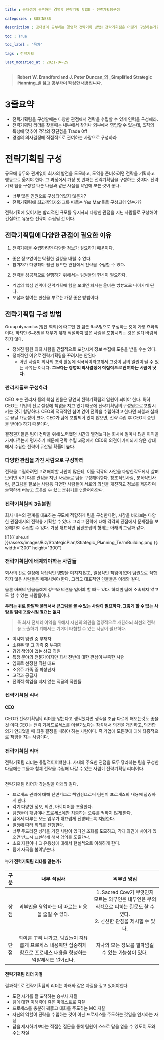 ```yaml
---
title : 공대생이 공부하는 경영학 전략기획 방법Ⅱ - 전략기획팀구성 

categories : BUSINESS

description : 공대생이 공부하는 경영학 전략기획 방법Ⅱ 전략기획팀은 어떻게 구성하는가? 

toc : True

toc_label : "목차"

tags : 전략기획

last_modified_at : 2021-04-29
---
```

> **Robert W. Brandford and J. Peter Duncan_의 _Simplified Strategic Planning_을 읽고 공부하며 작성한 내용입니다.**

# 3줄요약

* 전략기획팀을 구성할때는 다양한 관점에서 전략을 수립할 수 있게 인력을 구성해라.
* 전략기획팀 리더를 찾을때는 내부에서 찾거나 외부에서 영입할 수 있는데, 조직의 특성에 맞추어 각각의 장단점을 Trade Off 
* 경영의 의사결정에 직접적으로 관여하는 사람으로 구성하라

# 전략기획팀 구성

규모에 유무와 관계없이 회사의 발전을 도모하고, 도약을 준비하려면 전략을 기획하고 행동으로 옮겨야 한다. 그 과정에서 가장 첫 번째는 전략기획팀을 구성하는 것이다. 전략기획 팀을 구성할 때는 다음과 같은 사실을 확인해 보는 것이 좋다.

* 너무 많은 인원으로 구성되어있지 않은가?
* 전략기획팀에 최고책임자와 그를 따르는 Yes Man들로 구성되어 있는가?

전략기획에 있어서는 합리적인 규모를 유지하되 다양한 관점을 지닌 사람들로 구성해야 건실하고 유용한 전략이 수립될 것 이다.

## 전략기획팀에 다양한 관점이 필요한 이유

1. 전략기획을 수립하려면 다양한 정보가 필요하기 때문이다.
  * 좋은 정보없이는 탁월한 결정을 내릴 수 없다.
  * 참가자가 다양해야 훨씬 풍부한 관점에서 전략을 수립할 수 있다.
2. 전략을 성공적으로 실행하기 위해서는 팀원들의 헌신이 필요하다.
  * 기업의 핵심 인력이 전략기획에 힘을 보태면 회사는 올바른 방향으로 나아가게 된다.
  * 포섭과 참여는 헌신을 부르는 가장 좋은 방법이다.

## 전략기획팀 구성 방법

Group dynamics(집단 역학)에 따르면 한 팀은 6~8명으로 구성하는 것이 가장 효과적이다. 하지만 6~8명을 채우기 위해 적절하지 않은 사람을 포함시키는 것은 절대 바람직하지 않다. 

* 정해진 팀원 외의 사람을 간접적으로 포함시켜 정보 수집에 도움을 받을 수는 있다.
* 정치적인 이유로 전략기획팀을 꾸려서는 안된다
  * 어떤 사람이 회사의 조직 활동에 적극적이라고해서 그것이 팀의 일원이 될 수 있는 사유는 아니다. **그보다는 경영의 의사결정에 직접적으로 관여하는 사람이 낫다.**

### 관리자들로 구성하라

CEO 또는 관리자 등의 핵심 인물은 당연히 전략기획팀의 일원이 되어야 한다. 특히 CEO는 기업의 진로 설정에 책임을 지고 있기 때문에 전략기획팀의 구성원으로 포함시키는 것이 합당하다. CEO의 적극적인 참여 없이 전략을 수립하려고 한다면 좌절과 실패로 끝날 가능성이 크다. CEO가 팀에 포함되어 있지 않으면, 전략 수립 후 CEO의 승인을 받아야 하기 때문이다.
<br/>

결정권자들은 팀이 전략을 위해 노력했던 시간과 열정보다는 회사에 얼마나 많은 이익을 가져다주는지 평가하기 때문에 전략 수립 과정에서 CEO의 의견이 가미되지 않은 상태에서 수립한 전략이 무산될 확률이 높다.

### 다양한 관점을 가진 사람으로 구성하라

전략을 수립하려면 고려해야할 사안이 많은데, 이들 각각의 사안을 다양한각도에서 살펴보려면 각기 다른 관점을 지닌 사람들로 팀을 구성해야한다. 창조적인사람, 분석적인사람, 큰그림을 잘보는 사람등 다양한 사람들이 서로의 의견을 개진하고 정보를 제공하며 솔직하게 터놓고 토론할 수 있는 분위기를 만들어야한다.

### 전략기획팀의 3권분립

회사 내부의 관계를 대표하는 구도에 적합하게 팀을 구성한다면, 시장을 바라보는 다양한 관점에서의 전략을 기획할 수 있다. 그리고 전략에 대해 각각의 관점에서 문제점을 보완해가며 수립할 수 있다. 가장 대표적인 삼권분립의 형태는 아래의 그림과 같다.

![]({{ site.url }}/assets/images/Biz/StrategicPlan/Strategic_Planning_TeamBuilding.png    ){: width="300" height="300"}


### 전략기획팀에 배제되야하는 사람들

회사의 진로 설정에 직접적인 영향을 미치지 않고, 일상적인 책임이 없어 팀원으로 적합하지 않은 사람들은 배제시켜야 한다. 그리고 대표적인 인물들은 아래와 같다.

물론 아래의 인물들에게 정보와 의견을 얻어야 할 때도 있다. 하지만 팀에 소속되지 않고도 할 수 있는 사람들이다.<br/>

**우리는 뒤로 한발짝 물러서서 큰그림을 볼 수 있는 사람이 필요하다. 그렇게 할 수 없는 사람을 팀에 포함시킬 필요는 없다.**<br/>

> 즉 회사 전체의 이익을 위해서 자신의 의견을 열정적으로 개진하되 최선의 전략을 도출하기 위해서는 기꺼이 타협할 수 있는 사람이 필요하다.

* 이사회 임원 중 부재자
* 소유주 및 그 가족 중 부재자
* 경영 책임이 없는 상급 직원
* 특정 분야의 전문가이지만 회사 전반에 대한 관심이 부족한 사람
* 임의로 선정한 직원 대표
* 소유주 가족 중 미성년자
* 고객과 공급자
* 전략적 책임을 지지 않는 직급의 직원들

### 전략기획팀 리더


#### CEO
CEO가 전략기획팀의 리더를 맡는다고 생각했다면 생각을 조금 다르게 해보는것도 좋을 것 이다.CEO는 전략 기획프로세스를 이끌기보다는 참석해서 의견을 개진하고, 의견합의가 안되었을 때 최종 결정을 내려야 하는 사람이다. 즉 기업에 모든것에 대해 최종적으로 책임을 지는 사람이다.<br>

### 전략기획팀 리더
전략기획팀 리더는 중립적이어야한다. 사내의 주요한 관점을 모두 망라하는 팀을 구성한 다음에는 그들과 함꼐 전략을 수립해 나갈 수 있는 사람이 전략기획팀 리더이다. 

<br/>
전략기획팀 리더가 하는일을 아래와 같다.

* 프로세스 관리에 대해 전반적으로 책임짐으로써 팀원이 프로세스의 내용에 집중하게 한다.
* 각기 다양한 정보, 의견, 아이디어를 조율한다.
* 팀원들이 개념이나 프로세스에만 치중하는 오류를 범하지 않게 한다.
* 팀에서 다루는 모든 업무가 매끄럽게 진행되도록 지원한다.
* 일정에 따라 회의를 진행한다.
* 너무 두드러진 성격을 가진 사람이 있다면 조화를 도모하고, 각자 의견에 차이가 있으면 반드시 표현하게 해서 합의를 도출한다.
* 소요 자원이나 그 유용성에 대해서 현실적으로 이해하게 한다.
* 팀에 자극을 불어넣는다.

#### 누가 전력기획팀 리더를 맡는가?

|구분|내부 적임자|외부인 영입|
|:-----:|:-----:|:-----:|
|장점|외부인을 영입하는 데 따르는 비용을 줄일 수 있다.|1. Sacred Cow가 무엇인지 모르는 외부인은 내부인은 무의식적으로 피하는 질문도 할 수 있다. <br/>2. 신선한 관점을 제시할 수 있다.|
|단점|회의를 꾸려 나가고, 팀원들이 자유롭게 프로세스 내용에만 집중하게 함으로 프로세스 내용을 형성하는 역할에서는 멀어진다.|자사의 모든 정보를 팔아넘길 수 있는 가능성이 있다.|

#### 전략기획팀 리더 자질

결과적으로 전략기획팀의 리더는 아래와 같은 자질을 갖고 있어야한다.

* 도전 시기를 잘 포착하는 승부사 자질
* 팀에 대한 이해력이 깊은 마에스트로 자질
* 프로세스를 충분히 꿰뚫고 대화를 주도하는 MC 자질
* 자신의 역할이 전략을 수립하는 것이 아닌 프로세스를 주도하는 것임을 인지하는 자질
* 답을 제시하기보다는 적절한 질문을 통해 팀원이 스스로 답을 얻을 수 있도록 도와주는 자질